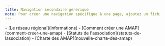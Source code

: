 ```yaml
---
title: Navigation secondaire générique
note: Pour créer une navigation spécifique à une page, ajoutez un fichier avec un nom identique à la page dans le dossier `pages/navigations`. Par ex. `pages/navigation/informations.md`
---
```


<div class="navigation navigation-vertical" markdown=1>
 - [Le réseau régional](informations)
 - [Comment créer une AMAP](comment-creer-une-amap)
 - [Statuts de l'association](statuts-de-lassociation)
 - [Charte des AMAP](nouvelle-charte-des-amap)
</div>